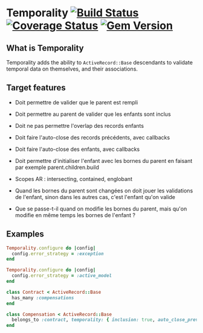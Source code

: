 Temporality [![Build Status](https://secure.travis-ci.org/davout/temporality.png?branch=master)](http://travis-ci.org/davout/temporality) [![Coverage Status](https://img.shields.io/coveralls/davout/temporality.svg)](https://coveralls.io/r/davout/temporality?branch=master) [![Gem Version](https://badge.fury.io/rb/temporality.svg)](http://badge.fury.io/rb/temporality)
=

## What is Temporality
Temporality adds the ability to `ActiveRecord::Base` descendants to validate temporal data on themselves, and their associations.

## Target features
- Doit permettre de valider que le parent est rempli
- Doit permettre au parent de valider que les enfants sont inclus
- Doit ne pas permettre l'overlap des records enfants

- Doit faire l'auto-close des records précédents, avec callbacks
- Doit faire l'auto-close des enfants, avec callbacks
- Doit permettre d'initialiser l'enfant avec les bornes du parent en faisant par exemple parent.children.build
- Scopes AR : intersecting, contained, englobant
- Quand les bornes du parent sont changées on doit jouer les validations de l'enfant, sinon dans les autres cas, c'est l'enfant qu'on valide
- Que se passe-t-il quand on modifie les bornes du parent, mais qu'on modifie en même temps les bornes de l'enfant ?

## Examples

````ruby
Temporality.configure do |config|
  config.error_strategy = :exception
end

Temporality.configure do |config|
  config.error_strategy = :active_model
end

class Contract < ActiveRecord::Base
  has_many :compensations
end

class Compensation < ActiveRecord::Base
  belongs_to :contract, temporality: { inclusion: true, auto_close_previous: true, allow_overlap: false, completeness: true }
end
````
